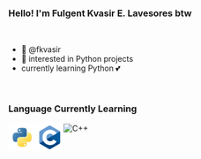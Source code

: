 ### Hello! I'm Fulgent Kvasir E. Lavesores btw

<br />

- 👋 @fkvasir
- 👀 interested in Python projects
- currently learning Python 💕

<br />

### Language Currently Learning

<img align="left" alt="Python" width="50px" src="https://raw.githubusercontent.com/github/explore/80688e429a7d4ef2fca1e82350fe8e3517d3494d/topics/python/python.png" />
<img align="left" alt="C" width="50px" src="https://raw.githubusercontent.com/github/explore/f3e22f0dca2be955676bc70d6214b95b13354ee8/topics/c/c.png" />
<img align="left" alt="C++" width="50px" src="[https://th.bing.com/th/id/R.a58541aaf9d27f001805eea053c33fce?rik=ry2v5O3rMxMCIg&riu=http%3a%2f%2fcdn.onlinewebfonts.com%2fsvg%2fimg_432190.png&ehk=vdjthFomRw8oYrdSv%2bVA56Z0dhtYiC5vMrXMd8oZbU4%3d&risl=&pid=ImgRaw&r=0](https://th.bing.com/th/id/R.1a269f18bdb4fe726800a2dfb6f4f2aa?rik=6Dqh%2f7XUn5PlGw&riu=http%3a%2f%2fwww.businessresearchguide.com%2fwp-content%2fuploads%2f2016%2f03%2fCPlusPlus-2-285x300.jpg&ehk=zhDnL5rUuMcZjfG5au9RiSNCGT6ImT3%2b1pHQTDb%2fhu8%3d&risl=&pid=ImgRaw&r=0)" />
<!---
fkvasir/fkvasir is a ✨ special ✨ repository because its `README.md` (this file) appears on your GitHub profile.
You can click the Preview link to take a look at your changes.
--->
